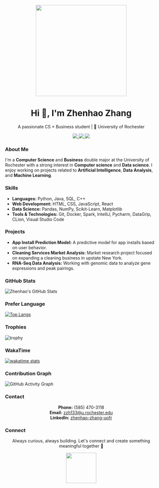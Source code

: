 
<!-- README.md -->
<div align="center">
  <img src="https://media.giphy.com/media/L8K62iTDkzGX6/giphy.gif" width="300">
</div>

<h1 align="center">Hi 👋, I'm Zhenhao Zhang</h1>
<p align="center">A passionate CS × Business student | 📍 University of Rochester</p>

<p align="center">
  <a href="https://github.com/X0X0X00" target="_blank">
    <img src="https://img.shields.io/badge/GitHub-100000?style=for-the-badge&logo=github&logoColor=white" />
  </a>
  <a href="https://www.linkedin.com/in/zhenhao-zhang-uofr/" target="_blank">
    <img src="https://img.shields.io/badge/LinkedIn-0A66C2?style=for-the-badge&logo=linkedin&logoColor=white" />
  </a>
  <a href="mailto:zzh133@u.rochester.edu">
    <img src="https://img.shields.io/badge/Email-zzh133@u.rochester.edu-blue?style=for-the-badge&logo=gmail&logoColor=white" />
  </a>
</p>


### About Me
I'm a **Computer Science** and **Business** double major at the University of Rochester with a strong interest in **Computer science** and **Data science**. I enjoy working on projects related to **Artificial Intelligence**, **Data Analysis**, and **Machine Learning**.

### Skills
- **Languages:** Python, Java, SQL, C++
- **Web Development:** HTML, CSS, JavaScript, React
- **Data Science:** Pandas, NumPy, Scikit-Learn, Matplotlib
- **Tools & Technologies:** Git, Docker, Spark, IntelliJ, Pycharm, DataGrip, CLion, Visual Studio Code

### Projects
- **App Install Prediction Model:** A predictive model for app installs based on user behavior.
- **Cleaning Services Market Analysis:** Market research project focused on expanding a cleaning business in upstate New York.
- **RNA-Seq Data Analysis:** Working with genomic data to analyze gene expressions and peak pairings.

### GitHub Stats
![Zhenhao's GitHub Stats](https://github-readme-stats.vercel.app/api?username=X0X0X00&show_icons=true&theme=transparent)


### Prefer Language
[![Top Langs](https://github-readme-stats.vercel.app/api/top-langs/?username=anuraghazra&layout=compact)](https://github.com/X0X0X00/github-readme-stats)


### Trophies
![trophy](https://github-profile-trophy.vercel.app/?username=X0X0X00&theme=flat&column=7)


### WakaTime
[![wakatime stats](https://github-readme-stats.vercel.app/api/wakatime?username=zzzh&theme=transparent)](https://wakatime.com/@zzzh)


### Contribution Graph
![GitHub Activity Graph](https://github-activity-graph.vercel.app/graph?username=X0X0X00&theme=github-compact)


### Contact
<p align="center">
  <strong>Phone:</strong> (585) 470-3118<br>
  <strong>Email:</strong> <a href="mailto:zzh133@u.rochester.edu">zzh133@u.rochester.edu</a><br>
  <strong>LinkedIn:</strong> <a href="https://www.linkedin.com/in/zhenhao-zhang-uofr">zhenhao-zhang-uofr</a>
</p>

### Connect
<p align="center">
  Always curious, always building. Let's connect and create something meaningful together 🚀
</p>

<div align="center">
  <a href="https://github.com/X0X0X00">
    <img src="https://media.giphy.com/media/HoffxyN8ghVuw/giphy.gif" width="100" />
  </a>
</div>
